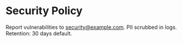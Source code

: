 # Security Policy

Report vulnerabilities to security@example.com. PII scrubbed in logs. Retention: 30 days default.
